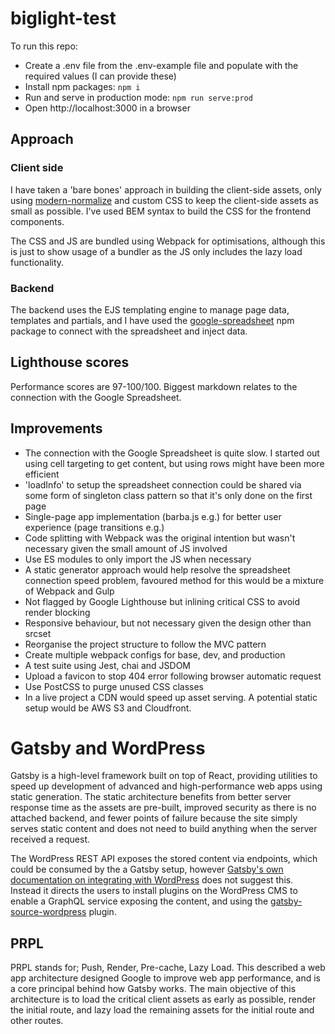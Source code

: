 

# biglight-test
To run this repo:
- Create a .env file from the .env-example file and populate with the required values (I can provide these)
- Install npm packages: `npm i`
- Run and serve in production mode: `npm run serve:prod`
- Open http://localhost:3000 in a browser

## Approach
### Client side
I have taken a 'bare bones' approach in building the client-side assets, only using [modern-normalize](https://github.com/sindresorhus/modern-normalize) and custom CSS to keep the client-side assets as small as possible. I've used BEM syntax to build the CSS for the frontend components.

The CSS and JS are bundled using Webpack for optimisations, although this is just to show usage of a bundler as the JS only includes the lazy load functionality.

### Backend
The backend uses the EJS templating engine to manage page data, templates and partials, and I have used the [google-spreadsheet](https://www.npmjs.com/package/google-spreadsheet) npm package to connect with the spreadsheet and inject data.

## Lighthouse scores
Performance scores are 97-100/100. Biggest markdown relates to the connection with the Google Spreadsheet.

## Improvements
- The connection with the Google Spreadsheet is quite slow. I started out using cell targeting to get content, but using rows might have been more efficient
- 'loadInfo' to setup the spreadsheet connection could be shared via some form of singleton class pattern so that it's only done on the first page
- Single-page app implementation (barba.js e.g.) for better user experience (page transitions e.g.)
- Code splitting with Webpack was the original intention but wasn't necessary given the small amount of JS involved
- Use ES modules to only import the JS when necessary
- A static generator approach would help resolve the spreadsheet connection speed problem, favoured method for this would be a mixture of Webpack and Gulp
- Not flagged by Google Lighthouse but inlining critical CSS to avoid render blocking
- Responsive behaviour, but not necessary given the design other than srcset
- Reorganise the project structure to follow the MVC pattern
- Create multiple webpack configs for base, dev, and production 
- A test suite using Jest, chai and JSDOM
- Upload a favicon to stop 404 error following browser automatic request
- Use PostCSS to purge unused CSS classes
- In a live project a CDN would speed up asset serving. A potential static setup would be AWS S3 and Cloudfront.

# Gatsby and WordPress
Gatsby is a high-level framework built on top of React, providing utilities to speed up development of advanced and high-performance web apps using static generation. The static architecture benefits from better server response time as the assets are pre-built, improved security as there is no attached backend, and fewer points of failure because the site simply serves static content and does not need to build anything when the server received a request.

The WordPress REST API exposes the stored content via endpoints, which could be consumed by the a Gatsby setup, however [Gatsby's own documentation on integrating with WordPress](https://www.gatsbyjs.com/guides/wordpress/) does not suggest this. Instead it directs the users to install plugins on the WordPress CMS to enable a GraphQL service exposing the content, and using the [gatsby-source-wordpress](https://www.gatsbyjs.com/plugins/gatsby-source-wordpress-experimental/) plugin.

## PRPL

PRPL stands for; Push, Render, Pre-cache, Lazy Load. This described a web app architecture designed Google to improve web app performance, and is a core principal behind how Gatsby works. The main objective of this architecture is to load the critical client assets as early as possible, render the initial route, and lazy load the remaining assets for the initial route and other routes.

